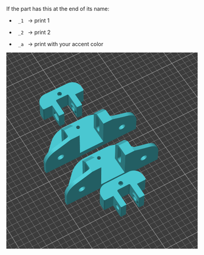 If the part has this at the end of its name:
- <code> _1 </code> -> print 1

- <code> _2 </code> -> print 2

- <code> _a </code> -> print with your accent color

![PrintOrientation](/img/idlers_print_orientation.png)